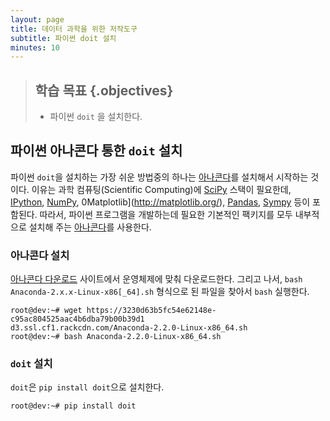 ```yaml
---
layout: page
title: 데이터 과학을 위한 저작도구
subtitle: 파이썬 doit 설치
minutes: 10
---
```


> ## 학습 목표 {.objectives}
>
> *   파이썬 `doit` 을 설치한다.


## 파이썬 아나콘다 통한 `doit` 설치

파이썬 `doit`을 설치하는 가장 쉬운 방법중의 하나는 [아나콘다](http://www.continuum.io/)를 설치해서 시작하는 것이다. 이유는 
과학 컴퓨팅(Scientific Computing)에 [SciPy](http://www.scipy.org/) 스택이 필요한데, [IPython](http://ipython.org/), [NumPy](http://www.numpy.org/), 0Matplotlib](http://matplotlib.org/), [Pandas](http://pandas.pydata.org/), [Sympy](http://sympy.org/) 등이 포함된다. 따라서, 파이썬 프로그램을 개발하는데 필요한 기본적인 팩키지를 모두 내부적으로 설치해 주는 
[아나콘다](http://www.continuum.io/)를 사용한다.

### 아나콘다 설치

[아나콘다 다운로드](http://continuum.io/downloads) 사이트에서 운영체제에 맞춰 다운로드한다. 그리고 나서, `bash Anaconda-2.x.x-Linux-x86[_64].sh` 형식으로 된 파일을 찾아서 `bash` 실행한다.
~~~ {.input}
root@dev:~# wget https://3230d63b5fc54e62148e-c95ac804525aac4b6dba79b00b39d1
d3.ssl.cf1.rackcdn.com/Anaconda-2.2.0-Linux-x86_64.sh
root@dev:~# bash Anaconda-2.2.0-Linux-x86_64.sh
~~~

### `doit` 설치

`doit`은 `pip install doit`으로 설치한다.

~~~ {.input}
root@dev:~# pip install doit
~~~

